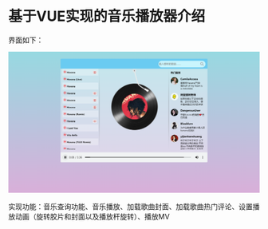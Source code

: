 # 基于VUE实现的音乐播放器介绍

界面如下：

![image-20210823162749647](https://github.com/clara1998/musicPlayer_BC_202108/blob/master/images/gui.png)

实现功能：音乐查询功能、音乐播放、加载歌曲封面、加载歌曲热门评论、设置播放动画（旋转胶片和封面以及播放杆旋转）、播放MV

